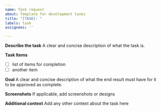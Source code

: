 ```yaml
---
name: Task request
about: Template for development tasks
title: "[TASK]: "
labels: task
assignees: ''

---
```


**Describe the task**
A clear and concise description of what the task is.

**Task Items**
- [ ] list of items for completion
- [ ] another item

**Goal**
A clear and concise description of what the end result must have for it to be approved as complete.

**Screenshots**
If applicable, add screenshots or designs

**Additional context**
Add any other context about the task here
